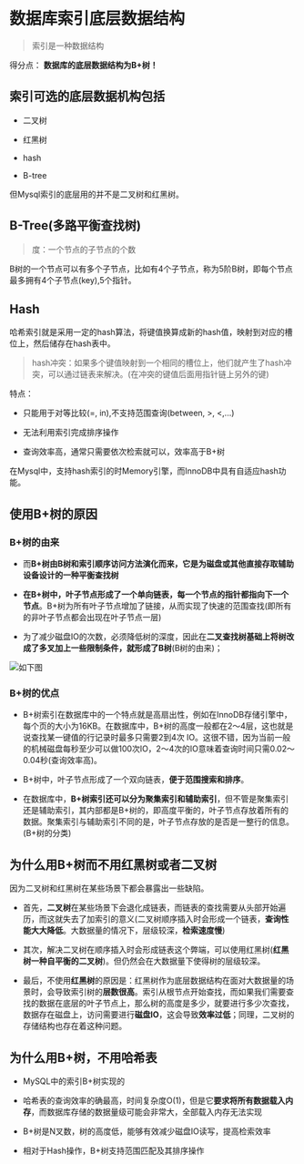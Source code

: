 # 数据库索引底层数据结构

>索引是一种数据结构

得分点： **数据库的底层数据结构为B+树！**

## 索引可选的底层数据机构包括

- 二叉树

- 红黑树

- hash

- B-tree

但Mysql索引的底层用的并不是二叉树和红黑树。

## B-Tree(多路平衡查找树)

>度：一个节点的子节点的个数

B树的一个节点可以有多个子节点，比如有4个子节点，称为5阶B树，即每个节点最多拥有4个子节点(key),5个指针。

## Hash

哈希索引就是采用一定的hash算法，将键值换算成新的hash值，映射到对应的槽位上，然后储存在hash表中。

>hash冲突：如果多个键值映射到一个相同的槽位上，他们就产生了hash冲突，可以通过链表来解决。(在冲突的键值后面用指针链上另外的键)

特点：

- 只能用于对等比较(=, in),不支持范围查询(between, >, <,...)

- 无法利用索引完成排序操作

- 查询效率高，通常只需要依次检索就可以，效率高于B+树

在Mysql中，支持hash索引的时Memory引擎，而InnoDB中具有自适应hash功能。

## 使用B+树的原因

### B+树的由来

- 而**B+树由B树和索引顺序访问方法演化而来，它是为磁盘或其他直接存取辅助设备设计的一种平衡查找树**

- **在B+树中，叶子节点形成了一个单向链表，每一个节点的指针都指向下一个节点**。B+树为所有叶子节点增加了链接，从而实现了快速的范围查找(即所有的非叶子节点都会出现在叶子节点一层)

- 为了减少磁盘IO的次数，必须降低树的深度，因此在**二叉查找树基础上将树改成了多叉加上一些限制条件，就形成了B树**(B树的由来)；

![如下图](https://uploadfiles.nowcoder.com/images/20220226/4107856_1645862987121/3CF9D9131AE159CAE89F36798645787C)

### B+树的优点

- B+树索引在数据库中的一个特点就是高扇出性，例如在InnoDB存储引擎中，每个页的大小为16KB。在数据库中，B+树的高度一般都在2～4层，这也就是说查找某一键值的行记录时最多只需要2到4次 IO。这很不错，因为当前一般的机械磁盘每秒至少可以做100次IO，2～4次的IO意味着查询时间只需0.02～0.04秒(查询效率高)。

- B+树中，叶子节点形成了一个双向链表，**便于范围搜索和排序**。

- 在数据库中，**B+树索引还可以分为聚集索引和辅助索引**，但不管是聚集索引还是辅助索引，其内部都是B+树的，即高度平衡的，叶子节点存放着所有的数据。聚集索引与辅助索引不同的是，叶子节点存放的是否是一整行的信息。(B+树的分类)

## 为什么用B+树而不用红黑树或者二叉树

因为二叉树和红黑树在某些场景下都会暴露出一些缺陷。

- 首先，**二叉树**在某些场景下会退化成链表，而链表的查找需要从头部开始遍历，而这就失去了加索引的意义(二叉树顺序插入时会形成一个链表，**查询性能大大降低**。大数据量的情况下，层级较深，**检索速度慢**)

- 其次，解决二叉树在顺序插入时会形成链表这个弊端，可以使用红黑树(**红黑树一种自平衡的二叉树**)。但仍然会在大数据量下使得树的层级较深。

- 最后，不使用**红黑树**的原因是：红黑树作为底层数据结构在面对大数据量的场景时，会导致索引树的**层数很高**。索引从根节点开始查找，而如果我们需要查找的数据在底层的叶子节点上，那么树的高度是多少，就要进行多少次查找，数据存在磁盘上，访问需要进行**磁盘IO**，这会导致**效率过低**；同理，二叉树的存储结构也存在着这种问题。

## 为什么用B+树，不用哈希表

- MySQL中的索引B+树实现的

- 哈希表的查询效率的确最高，时间复杂度O(1)，但是它**要求将所有数据载入内存**，而数据库存储的数据量级可能会非常大，全部载入内存无法实现

- B+树是N叉数，树的高度低，能够有效减少磁盘IO读写，提高检索效率

- 相对于Hash操作，B+树支持范围匹配及其排序操作
